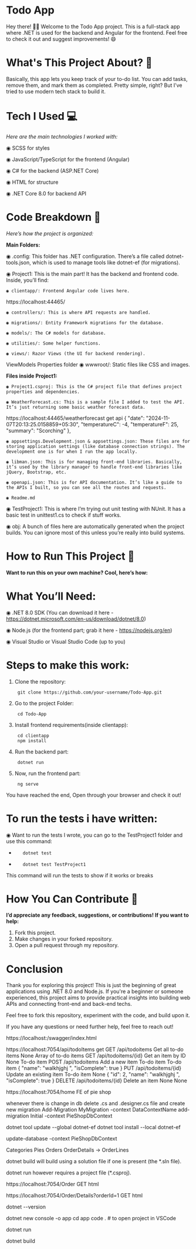 # Todo App

Hey there! 🙋‍♂️ Welcome to the Todo App project. This is a full-stack app where .NET is used for the backend and Angular for the frontend. Feel free to check it out and suggest improvements! 😄

# What's This Project About? 🤔

Basically, this app lets you keep track of your to-do list. You can add tasks, remove them, and mark them as completed. Pretty simple, right? But I’ve tried to use modern tech stack to build it.


# Tech I Used 💻
*Here are the main technologies I worked with:*

◉ SCSS for styles

◉ JavaScript/TypeScript for the frontend (Angular)

◉ C# for the backend (ASP.NET Core)

◉ HTML for structure

◉ .NET Core 8.0 for backend API


# Code Breakdown 📂

*Here’s how the project is organized:*

**Main Folders:** 

◉ .config: This folder has .NET configuration. There’s a file called dotnet-tools.json, which is used to manage tools like dotnet-ef (for migrations).

◉ Project1: This is the main part! It has the backend and frontend code. Inside, you’ll find:

    ◉ clientapp/: Frontend Angular code lives here.
https://localhost:44465/

    ◉ controllers/: This is where API requests are handled.

    ◉ migrations/: Entity Framework migrations for the database.

    ◉ models/: The C# models for database.

    ◉ utilities/: Some helper functions.

    ◉ views/: Razor Views (the UI for backend rendering).
ViewModels
Properties folder
    ◉ wwwroot/: Static files like CSS and images.

**Files inside Project1:**

    ◉ Project1.csproj: This is the C# project file that defines project properties and dependencies.

    ◉ WeatherForecast.cs: This is a sample file I added to test the API. It’s just returning some basic weather forecast data.
https://localhost:44465/weatherforecast  get api
 {
        "date": "2024-11-07T20:13:25.0158859+05:30",
        "temperatureC": -4,
        "temperatureF": 25,
        "summary": "Scorching"
    },

    ◉ appsettings.Development.json & appsettings.json: These files are for storing application settings (like database connection strings). The development one is for when I run the app locally.

    ◉ libman.json: This is for managing front-end libraries. Basically, it’s used by the library manager to handle front-end libraries like jQuery, Bootstrap, etc.

    ◉ openapi.json: This is for API documentation. It’s like a guide to the APIs I built, so you can see all the routes and requests.

    ◉ Readme.md


◉ TestProject1: This is where I’m trying out unit testing with NUnit. It has a basic test in unittest1.cs to check if stuff works.

◉ obj: A bunch of files here are automatically generated when the project builds. You can ignore most of this unless you’re really into build systems.

# How to Run This Project 🚀

**Want to run this on your own machine? Cool, here’s how:**

# What You’ll Need:

◉ .NET 8.0 SDK (You can download it here - https://dotnet.microsoft.com/en-us/download/dotnet/8.0)

◉ Node.js (for the frontend part; grab it here - https://nodejs.org/en)

◉ Visual Studio or Visual Studio Code (up to you)

# Steps to make this work:

1. Clone the repository: 

        git clone https://github.com/your-username/Todo-App.git

2. Go to the project Folder:

        cd Todo-App

3. Install frontend requirements(inside clientapp):

        cd clientapp
        npm install

4. Run the backend part:

        dotnet run

5. Now, run the frontend part:

        ng serve

You have reached the end, Open through your browser and check it out!


# To run the tests i have written:

◉ Want to run the tests I wrote, you can go to the TestProject1 folder and use this command:

-        dotnet test
-        dotnet test TestProject1

This command will run the tests to show if it works or breaks

# How You Can Contribute 🙏

**I’d appreciate any feedback, suggestions, or contributions! If you want to help:**

1. Fork this project.
2. Make changes in your forked repository.
3. Open a pull request through my repository.


# Conclusion

Thank you for exploring this project! This is just the beginning of great applications using .NET 8.0 and Node.js. If you're a beginner or someone experienced, this project aims to provide practical insights into building web APIs and connecting front-end and back-end techs.

Feel free to fork this repository, experiment with the code, and build upon it.

If you have any questions or need further help, feel free to reach out!

  



https://localhost:<port>/swagger/index.html

https://localhost:7054/api/todoItems get
GET /api/todoitems	Get all to-do items	None	Array of to-do items
GET /api/todoitems/{id}	Get an item by ID	None	To-do item
POST /api/todoitems	Add a new item	To-do item	To-do item
{
  "name": "walkhjghj ",
  "isComplete": true
}
PUT /api/todoitems/{id}	Update an existing item  	To-do item	None
{
    "id": 2,
  "name": "walkhjghj ",
  "isComplete": true
}
DELETE /api/todoitems/{id}    	Delete an item    	None	None

https://localhost:7054/home FE of pie shop

whenever there is change in db delete .cs and .designer.cs file and create new migration
Add-Migration MyMigration -context DataContextName
add-migration Initial -context PieShopDbContext 

 dotnet tool update --global dotnet-ef
 dotnet tool install --local dotnet-ef 

update-database -context PieShopDbContext 

  Categories
Pies
Orders
OrderDetails -> OrderLines

dotnet build will build using a solution file if one is present (the *.sln file).

dotnet run however requires a project file (*.csproj).


https://localhost:7054/Order  GET html


https://localhost:7054/Order/Details?orderId=1 GET html

dotnet --version

dotnet new console -o app
cd app
code . # to open project in VSCode

dotnet run

dotnet build
